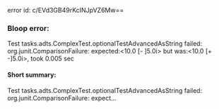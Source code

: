error id: c/EVd3GB49rKcINJpVZ6Mw==
### Bloop error:

Test tasks.adts.ComplexTest.optionalTestAdvancedAsString failed: org.junit.ComparisonFailure: expected:<10.0 [- ]5.0i> but was:<10.0 [+ -]5.0i>, took 0.005 sec
#### Short summary: 

Test tasks.adts.ComplexTest.optionalTestAdvancedAsString failed: org.junit.ComparisonFailure: expect...